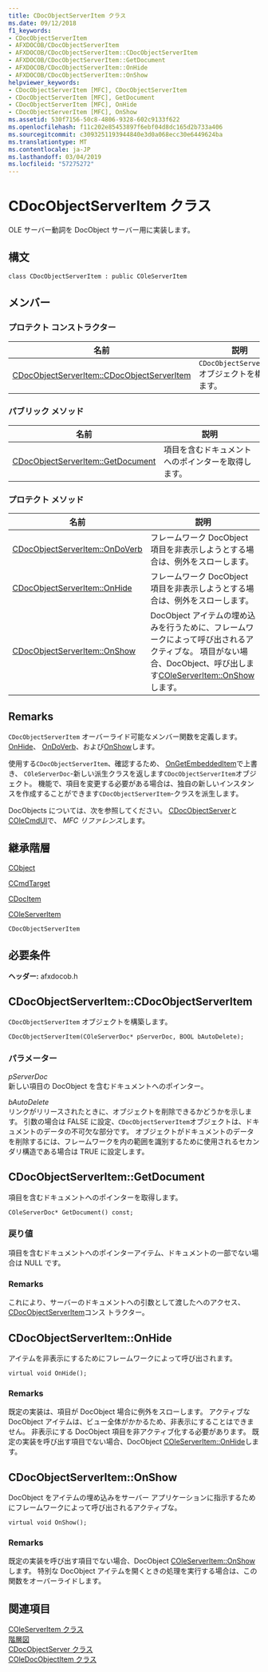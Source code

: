 ```yaml
---
title: CDocObjectServerItem クラス
ms.date: 09/12/2018
f1_keywords:
- CDocObjectServerItem
- AFXDOCOB/CDocObjectServerItem
- AFXDOCOB/CDocObjectServerItem::CDocObjectServerItem
- AFXDOCOB/CDocObjectServerItem::GetDocument
- AFXDOCOB/CDocObjectServerItem::OnHide
- AFXDOCOB/CDocObjectServerItem::OnShow
helpviewer_keywords:
- CDocObjectServerItem [MFC], CDocObjectServerItem
- CDocObjectServerItem [MFC], GetDocument
- CDocObjectServerItem [MFC], OnHide
- CDocObjectServerItem [MFC], OnShow
ms.assetid: 530f7156-50c8-4806-9328-602c9133f622
ms.openlocfilehash: f11c202e85453897f6ebf04d8dc165d2b733a406
ms.sourcegitcommit: c3093251193944840e3d0a068ecc30e6449624ba
ms.translationtype: MT
ms.contentlocale: ja-JP
ms.lasthandoff: 03/04/2019
ms.locfileid: "57275272"
---
```

# <a name="cdocobjectserveritem-class"></a>CDocObjectServerItem クラス

OLE サーバー動詞を DocObject サーバー用に実装します。

## <a name="syntax"></a>構文

```
class CDocObjectServerItem : public COleServerItem
```

## <a name="members"></a>メンバー

### <a name="protected-constructors"></a>プロテクト コンストラクター

|名前|説明|
|----------|-----------------|
|[CDocObjectServerItem::CDocObjectServerItem](#cdocobjectserveritem)|`CDocObjectServerItem` オブジェクトを構築します。|

### <a name="public-methods"></a>パブリック メソッド

|名前|説明|
|----------|-----------------|
|[CDocObjectServerItem::GetDocument](#getdocument)|項目を含むドキュメントへのポインターを取得します。|

### <a name="protected-methods"></a>プロテクト メソッド

|名前|説明|
|----------|-----------------|
|[CDocObjectServerItem::OnDoVerb](#ondoverb)|フレームワーク DocObject 項目を非表示しようとする場合は、例外をスローします。|
|[CDocObjectServerItem::OnHide](#onhide)|フレームワーク DocObject 項目を非表示しようとする場合は、例外をスローします。|
|[CDocObjectServerItem::OnShow](#onshow)|DocObject アイテムの埋め込みを行うために、フレームワークによって呼び出されるアクティブな。 項目がない場合、DocObject、呼び出します[COleServerItem::OnShow](../../mfc/reference/coleserveritem-class.md#onshow)します。|

## <a name="remarks"></a>Remarks

`CDocObjectServerItem` オーバーライド可能なメンバー関数を定義します。[OnHide](#onhide)、 [OnDoVerb](#ondoverb)、および[OnShow](#onshow)します。

使用する`CDocObjectServerItem`、確認するため、 [OnGetEmbeddedItem](../../mfc/reference/coleserverdoc-class.md#ongetembeddeditem)で上書き、 `COleServerDoc`-新しい派生クラスを返します`CDocObjectServerItem`オブジェクト。 機能で、項目を変更する必要がある場合は、独自の新しいインスタンスを作成することができます`CDocObjectServerItem`-クラスを派生します。

DocObjects については、次を参照してください。 [CDocObjectServer](../../mfc/reference/cdocobjectserver-class.md)と[COleCmdUI](../../mfc/reference/colecmdui-class.md)で、 *MFC リファレンス*します。

## <a name="inheritance-hierarchy"></a>継承階層

[CObject](../../mfc/reference/cobject-class.md)

[CCmdTarget](../../mfc/reference/ccmdtarget-class.md)

[CDocItem](../../mfc/reference/cdocitem-class.md)

[COleServerItem](../../mfc/reference/coleserveritem-class.md)

`CDocObjectServerItem`

## <a name="requirements"></a>必要条件

**ヘッダー:** afxdocob.h

##  <a name="cdocobjectserveritem"></a>  CDocObjectServerItem::CDocObjectServerItem

`CDocObjectServerItem` オブジェクトを構築します。

```
CDocObjectServerItem(COleServerDoc* pServerDoc, BOOL bAutoDelete);
```

### <a name="parameters"></a>パラメーター

*pServerDoc*<br/>
新しい項目の DocObject を含むドキュメントへのポインター。

*bAutoDelete*<br/>
リンクがリリースされたときに、オブジェクトを削除できるかどうかを示します。 引数の場合は FALSE に設定、`CDocObjectServerItem`オブジェクトは、ドキュメントのデータの不可欠な部分です。 オブジェクトがドキュメントのデータを削除するには、フレームワークを内の範囲を識別するために使用されるセカンダリ構造である場合は TRUE に設定します。

##  <a name="getdocument"></a>  CDocObjectServerItem::GetDocument

項目を含むドキュメントへのポインターを取得します。

```
COleServerDoc* GetDocument() const;
```

### <a name="return-value"></a>戻り値

項目を含むドキュメントへのポインターアイテム、ドキュメントの一部でない場合は NULL です。

### <a name="remarks"></a>Remarks

これにより、サーバーのドキュメントへの引数として渡したへのアクセス、 [CDocObjectServerItem](#cdocobjectserveritem)コンス トラクター。

##  <a name="onhide"></a>  CDocObjectServerItem::OnHide

アイテムを非表示にするためにフレームワークによって呼び出されます。

```
virtual void OnHide();
```

### <a name="remarks"></a>Remarks

既定の実装は、項目が DocObject 場合に例外をスローします。 アクティブな DocObject アイテムは、ビュー全体がかかるため、非表示にすることはできません。 非表示にする DocObject 項目を非アクティブ化する必要があります。 既定の実装を呼び出す項目でない場合、DocObject [COleServerItem::OnHide](../../mfc/reference/coleserveritem-class.md#onhide)します。

##  <a name="onshow"></a>  CDocObjectServerItem::OnShow

DocObject をアイテムの埋め込みをサーバー アプリケーションに指示するためにフレームワークによって呼び出されるアクティブな。

```
virtual void OnShow();
```

### <a name="remarks"></a>Remarks

既定の実装を呼び出す項目でない場合、DocObject [COleServerItem::OnShow](../../mfc/reference/coleserveritem-class.md#onopen)します。 特別な DocObject アイテムを開くときの処理を実行する場合は、この関数をオーバーライドします。

## <a name="see-also"></a>関連項目

[COleServerItem クラス](../../mfc/reference/coleserveritem-class.md)<br/>
[階層図](../../mfc/hierarchy-chart.md)<br/>
[CDocObjectServer クラス](../../mfc/reference/cdocobjectserver-class.md)<br/>
[COleDocObjectItem クラス](../../mfc/reference/coledocobjectitem-class.md)
